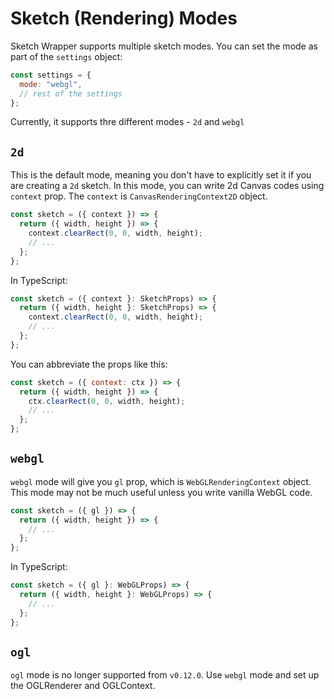 # Sketch (Rendering) Modes

Sketch Wrapper supports multiple sketch modes. You can set the mode as part of the `settings` object:

```js
const settings = {
  mode: "webgl",
  // rest of the settings
};
```

Currently, it supports thre different modes - `2d` and `webgl`

## `2d`

This is the default mode, meaning you don't have to explicitly set it if you are creating a `2d` sketch. In this mode, you can write 2d Canvas codes using `context` prop. The `context` is `CanvasRenderingContext2D` object.

```js
const sketch = ({ context }) => {
  return ({ width, height }) => {
    context.clearRect(0, 0, width, height);
    // ...
  };
};
```

In TypeScript:

```ts
const sketch = ({ context }: SketchProps) => {
  return ({ width, height }: SketchProps) => {
    context.clearRect(0, 0, width, height);
    // ...
  };
};
```

You can abbreviate the props like this:

```js
const sketch = ({ context: ctx }) => {
  return ({ width, height }) => {
    ctx.clearRect(0, 0, width, height);
    // ...
  };
};
```

## `webgl`

`webgl` mode will give you `gl` prop, which is `WebGLRenderingContext` object. This mode may not be much useful unless you write vanilla WebGL code.

```js
const sketch = ({ gl }) => {
  return ({ width, height }) => {
    // ...
  };
};
```

In TypeScript:

```ts
const sketch = ({ gl }: WebGLProps) => {
  return ({ width, height }: WebGLProps) => {
    // ...
  };
};
```

## `ogl`

`ogl` mode is no longer supported from `v0.12.0`. Use `webgl` mode and set up the OGLRenderer and OGLContext.
